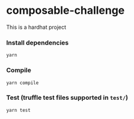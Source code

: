 # composable-challenge

This is a hardhat project

### Install dependencies

```
yarn
```

### Compile

```
yarn compile
```

### Test (truffle test files supported in `test/`)

```
yarn test
```
